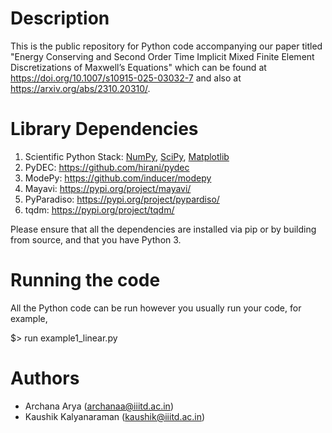 # Description
This is the public repository for Python code accompanying our paper titled "Energy Conserving and Second Order Time Implicit Mixed
Finite Element Discretizations of Maxwell’s Equations" which can be found at https://doi.org/10.1007/s10915-025-03032-7 and also at https://arxiv.org/abs/2310.20310/.

# Library Dependencies
1. Scientific Python Stack: [NumPy](https://numpy.org/), [SciPy](https://scipy.org/), [Matplotlib](https://matplotlib.org/)
2. PyDEC: https://github.com/hirani/pydec
3. ModePy: https://github.com/inducer/modepy
4. Mayavi: https://pypi.org/project/mayavi/
5. PyParadiso: https://pypi.org/project/pypardiso/
6. tqdm: https://pypi.org/project/tqdm/

Please ensure that all the dependencies are installed via pip or by building from source, and that you have Python 3.

# Running the code
All the Python code can be run however you usually run your code, for example,

$> run example1_linear.py

# Authors
* Archana Arya (archanaa@iiitd.ac.in)
* Kaushik Kalyanaraman (kaushik@iiitd.ac.in)





